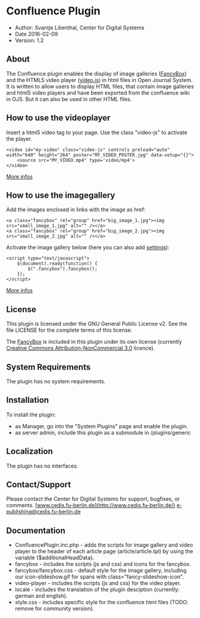 
Confluence Plugin
=================
* Author: Svantje Lilienthal, Center for Digital Systems 
* Date 2016-02-09
* Version: 1.2

About
-----
The Confluence plugin enables the display of image galleries ([FancyBox](http://fancyapps.com/fancybox/)) and the HTML5 video player ([video.js](http://videojs.com/)) in html files in Open Journal System. 
It is written to allow users to display HTML files, that contain image galleries and html5 video players and have been exported from the confluence wiki in OJS. But it can also be used in other HTML files.

How to use the videoplayer
--------------------------

Insert a html5 video tag to your page. Use the class "video-js" to activate the player. 

```
<video id="my-video" class="video-js" controls preload="auto" width="640" height="264" poster="MY_VIDEO_POSTER.jpg" data-setup="{}">
    <source src="MY_VIDEO.mp4" type='video/mp4'>
</video>
```

[More infos](http://docs.videojs.com/docs/guides/setup.html#step-2-add-an-html5-video-tag-to-your-page-)

How to use the imagegallery
---------------------------

Add the images enclosed in links with the image as href:

```
<a class="fancybox" rel="group" href="big_image_1.jpg"><img src="small_image_1.jpg" alt="" /></a>
<a class="fancybox" rel="group" href="big_image_2.jpg"><img src="small_image_2.jpg" alt="" /></a>
```

Activate the image gallery below (here you can also add [settings](http://fancyapps.com/fancybox/#useful)):

```
<script type="text/javascript">
	$(document).ready(function() {
		$(".fancybox").fancybox();
	});
</script>
```

[More infos](http://fancyapps.com/fancybox/#instructions)


License
-------
This plugin is licensed under the GNU General Public License v2. See the file
LICENSE for the complete terms of this license.

The [FancyBox](http://fancyapps.com/fancybox/) is included in this plugin under its own
license (currently [Creative Commons Attribution-NonCommercial 3.0](http://creativecommons.org/licenses/by-nc/3.0/) licence).


System Requirements
-------------------
The plugin has no system requirements.


Installation
------------
To install the plugin:
 - as Manager, go into the "System Plugins" page and enable the plugin.
 - as server admin, include this plugin as a submodule in /plugins/generic


Localization
------------
The plugin has no interfaces.

Contact/Support
---------------
Please contact the Center for Digital Systems for support, bugfixes, or comments.
[www.cedis.fu-berlin.de](http://www.cedis.fu-berlin.de/)
[e-publishing@cedis.fu-berlin.de](mailto:e-publishing@cedis.fu-berlin.de)


Documentation
-------------

* ConfluencePlugin.inc.php - adds the scripts for image gallery and video player to the header of each article page (article/article.tpl) by using the variable {$additionalHeadData}.
* fancybox - includes the scripts (js and css) and icons for the fancybox.
* fancybox/fancybox.css - default style for the image gallery, including our icon-slideshow.gif for spans with class="fancy-slideshow-icon".
* video-player - includes the scripts (js and css) for the video player.
* locale - includes the translation of the plugin desciption (currently: german and english).
* style.css - includes specific style for the confluence html files (TODO: remove for community version).

